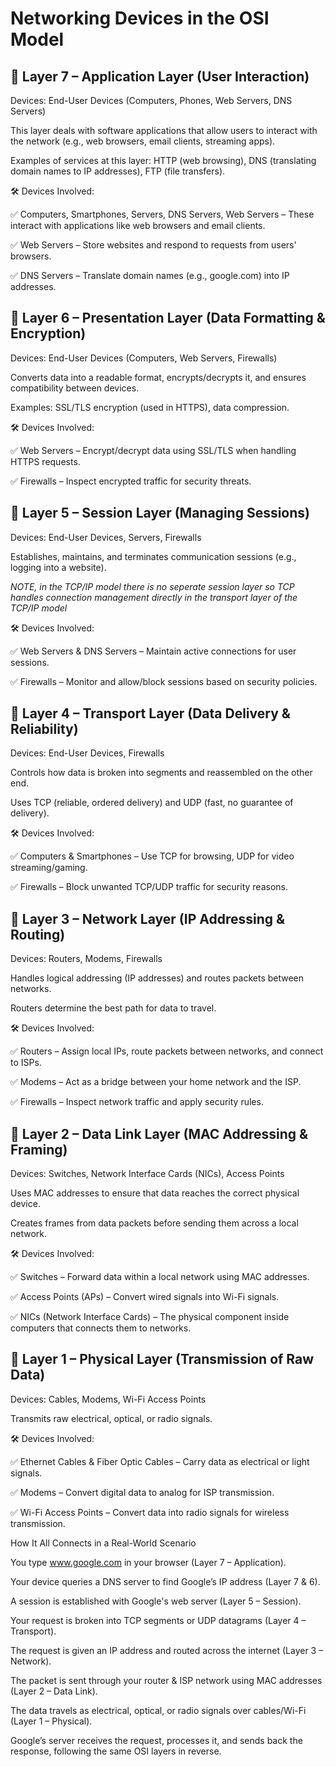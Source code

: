 # Networking Devices in the OSI Model

## 📌 Layer 7 – Application Layer (User Interaction)

Devices: End-User Devices (Computers, Phones, Web Servers, DNS Servers)

This layer deals with software applications that allow users to interact with the network (e.g., web browsers, email clients, streaming apps).

Examples of services at this layer: HTTP (web browsing), DNS (translating domain names to IP addresses), FTP (file transfers).

🛠 Devices Involved:

✅ Computers, Smartphones, Servers, DNS Servers, Web Servers – These interact with applications like web browsers and email clients.

✅ Web Servers – Store websites and respond to requests from users' browsers.

✅ DNS Servers – Translate domain names (e.g., google.com) into IP addresses.

## 📌 Layer 6 – Presentation Layer (Data Formatting & Encryption)

Devices: End-User Devices (Computers, Web Servers, Firewalls)

Converts data into a readable format, encrypts/decrypts it, and ensures compatibility between devices.

Examples: SSL/TLS encryption (used in HTTPS), data compression.

🛠 Devices Involved:

✅ Web Servers – Encrypt/decrypt data using SSL/TLS when handling HTTPS requests.

✅ Firewalls – Inspect encrypted traffic for security threats.

## 📌 Layer 5 – Session Layer (Managing Sessions)

Devices: End-User Devices, Servers, Firewalls

Establishes, maintains, and terminates communication sessions (e.g., logging into a website).

*NOTE, in the TCP/IP model there is no seperate session layer so TCP handles connection management directly in the transport layer of the TCP/IP model*

🛠 Devices Involved:

✅ Web Servers & DNS Servers – Maintain active connections for user sessions.

✅ Firewalls – Monitor and allow/block sessions based on security policies.

## 📌 Layer 4 – Transport Layer (Data Delivery & Reliability)

Devices: End-User Devices, Firewalls

Controls how data is broken into segments and reassembled on the other end.

Uses TCP (reliable, ordered delivery) and UDP (fast, no guarantee of delivery).

🛠 Devices Involved:

✅ Computers & Smartphones – Use TCP for browsing, UDP for video streaming/gaming.

✅ Firewalls – Block unwanted TCP/UDP traffic for security reasons.

## 📌 Layer 3 – Network Layer (IP Addressing & Routing)

Devices: Routers, Modems, Firewalls

Handles logical addressing (IP addresses) and routes packets between networks.

Routers determine the best path for data to travel.

🛠 Devices Involved:

✅ Routers – Assign local IPs, route packets between networks, and connect to ISPs.

✅ Modems – Act as a bridge between your home network and the ISP.

✅ Firewalls – Inspect network traffic and apply security rules.

## 📌 Layer 2 – Data Link Layer (MAC Addressing & Framing)

Devices: Switches, Network Interface Cards (NICs), Access Points

Uses MAC addresses to ensure that data reaches the correct physical device.

Creates frames from data packets before sending them across a local network.

🛠 Devices Involved:

✅ Switches – Forward data within a local network using MAC addresses.

✅ Access Points (APs) – Convert wired signals into Wi-Fi signals.

✅ NICs (Network Interface Cards) – The physical component inside computers that connects them to networks.

## 📌 Layer 1 – Physical Layer (Transmission of Raw Data)

Devices: Cables, Modems, Wi-Fi Access Points

Transmits raw electrical, optical, or radio signals.

🛠 Devices Involved:

✅ Ethernet Cables & Fiber Optic Cables – Carry data as electrical or light signals.

✅ Modems – Convert digital data to analog for ISP transmission.

✅ Wi-Fi Access Points – Convert data into radio signals for wireless transmission.

How It All Connects in a Real-World Scenario

You type www.google.com in your browser (Layer 7 – Application).

Your device queries a DNS server to find Google’s IP address (Layer 7 & 6).

A session is established with Google's web server (Layer 5 – Session).

Your request is broken into TCP segments or UDP datagrams (Layer 4 – Transport).

The request is given an IP address and routed across the internet (Layer 3 – Network).

The packet is sent through your router & ISP network using MAC addresses (Layer 2 – Data Link).

The data travels as electrical, optical, or radio signals over cables/Wi-Fi (Layer 1 – Physical).

Google’s server receives the request, processes it, and sends back the response, following the same OSI layers in reverse.
